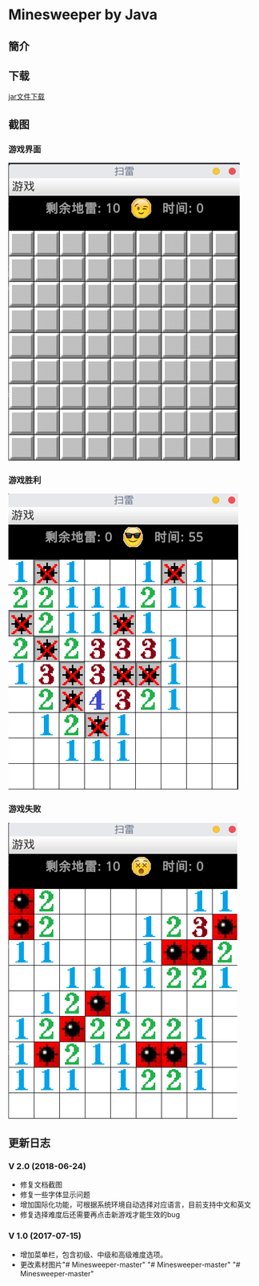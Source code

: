 # Minesweeper by Java 


## 簡介




## 下载
[jar文件下载](https://github.com/fgksgf/Minesweeper/releases)


## 截图

### 游戏界面

![](./images/screenshots/start.png)

### 游戏胜利

![](./images/screenshots/win.png)

### 游戏失败

![](./images/screenshots/lost.png)


## 更新日志

### V 2.0 (2018-06-24)
+ 修复文档截图
+ 修复一些字体显示问题
+ 增加国际化功能，可根据系统环境自动选择对应语言，目前支持中文和英文
+ 修复选择难度后还需要再点击新游戏才能生效的bug

### V 1.0 (2017-07-15)

+ 增加菜单栏，包含初级、中级和高级难度选项。
+ 更改素材图片"# Minesweeper-master" 
"# Minesweeper-master" 
"# Minesweeper-master" 
